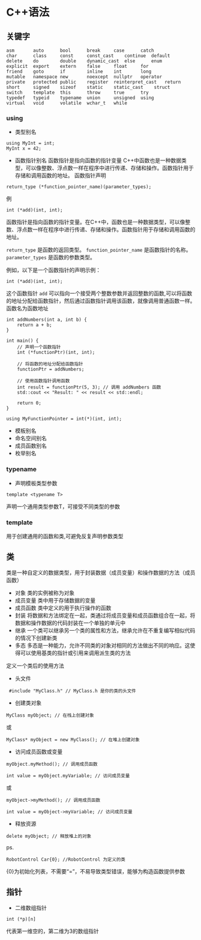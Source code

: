 # C++语法

## 关键字

```
asm       auto      bool      break     case      catch
char      class     const     const_cast    continue  default
delete    do        double    dynamic_cast  else      enum
explicit  export    extern    false     float     for
friend    goto      if        inline    int       long
mutable   namespace new       noexcept  nullptr   operator
private   protected public    register  reinterpret_cast   return
short     signed    sizeof    static    static_cast    struct
switch    template  this      throw     true      try
typedef   typeid    typename  union     unsigned  using
virtual   void      volatile  wchar_t   while
```
### using

- 类型别名
```
using MyInt = int;
MyInt x = 42;
```

- 函数指针别名
函数指针是指向函数的指针变量
C++中函数也是一种数据类型，可以像整数、浮点数一样在程序中进行传递、存储和操作。函数指针用于存储和调用函数的地址。
函数指针声明
```
return_type (*function_pointer_name)(parameter_types);
```
例
```
int (*add)(int, int);
```
函数指针是指向函数的指针变量。在C++中，函数也是一种数据类型，可以像整数、浮点数一样在程序中进行传递、存储和操作。函数指针用于存储和调用函数的地址。


`return_type` 是函数的返回类型。
`function_pointer_name` 是函数指针的名称。
`parameter_types` 是函数的参数类型。

例如，以下是一个函数指针的声明示例：

```
int (*add)(int, int);
```

这个函数指针 `add` 可以指向一个接受两个整数参数并返回整数的函数,可以将函数的地址分配给函数指针，然后通过函数指针调用该函数，就像调用普通函数一样。
函数名为函数地址
```
int addNumbers(int a, int b) {
    return a + b;
}

int main() {
    // 声明一个函数指针
    int (*functionPtr)(int, int);
    
    // 将函数的地址分配给函数指针
    functionPtr = addNumbers;
    
    // 使用函数指针调用函数
    int result = functionPtr(5, 3); // 调用 addNumbers 函数
    std::cout << "Result: " << result << std::endl;
    
    return 0;
}
```

```
using MyFunctionPointer = int(*)(int, int);
```

- 模板别名
- 命名空间别名
- 成员函数别名
- 枚举别名

### typename
- 声明模板类型参数
```
template <typename T>
```
声明一个通用类型参数T，可接受不同类型的参数




### template
用于创建通用的函数和类,可避免反复声明参数类型

## 类
类是一种自定义的数据类型，用于封装数据（成员变量）和操作数据的方法（成员函数）
- 对象 
类的实例被称为对象
- 成员变量 
类中用于存储数据的变量
- 成员函数
类中定义的用于执行操作的函数
- 封装
将数据和方法绑定在一起，类通过将成员变量和成员函数组合在一起，将数据和操作数据的代码封装在一个单独的单元中
- 继承
一个类可以继承另一个类的属性和方法，继承允许在不重复编写相似代码的情况下创建新类
- 多态
多态是一种能力，允许不同类的对象对相同的方法做出不同的响应。这使得可以使用基类的指针或引用来调用派生类的方法

定义一个类后的使用方法
- 头文件
```
 #include "MyClass.h" // MyClass.h 是你的类的头文件
```
- 创建类对象
```
MyClass myObject; // 在栈上创建对象
```
或
```
MyClass* myObject = new MyClass(); // 在堆上创建对象
```

- 访问成员函数或变量
```
myObject.myMethod(); // 调用成员函数

int value = myObject.myVariable; // 访问成员变量
```
或
```
myObject->myMethod(); // 调用成员函数

int value = myObject->myVariable; // 访问成员变量
```

- 释放资源
```
delete myObject; // 释放堆上的对象
```


ps.
```
RobotControl Car{0}; //RobotControl 为定义的类
```
{0}为初始化列表，不需要“=”，不易导致类型错误，能够为构造函数提供参数


## 指针

- 二维数组指针
```
int (*p)[n]
```
代表第一维空的，第二维为3的数组指针
